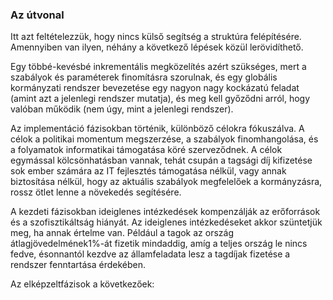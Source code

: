 ### Az útvonal

Itt azt feltételezzük, hogy nincs külső segítség a struktúra felépítésére. Amennyiben van ilyen, néhány a következő lépések közül lerövidíthető.

Egy többé-kevésbé inkrementális megközelítés azért szükséges, mert a szabályok és paraméterek finomításra szorulnak, és egy globális kormányzati rendszer bevezetése egy nagyon nagy kockázatú feladat \(amint azt a jelenlegi rendszer mutatja\), és meg kell győződni arról, hogy valóban működik \(nem úgy, mint a jelenlegi rendszer\).

Az implementáció fázisokban történik, különböző célokra fókuszálva. A célok a politikai momentum megszerzése, a szabályok finomhangolása, és a folyamatok informatikai támogatása köré szerveződnek. A célok egymással kölcsönhatásban vannak, tehát csupán a tagsági díj kifizetése sok ember számára az IT fejlesztés támogatása nélkül, vagy annak biztosítása nélkül, hogy az aktuális szabályok megfelelőek a kormányzásra, rossz ötlet lenne a növekedés segítésére.

A kezdeti fázisokban ideiglenes intézkedések kompenzálják az erőforrások és a szofisztikáltság hiányát. Az ideiglenes intézkedéseket akkor szüntetjük meg, ha annak értelme van. Például a tagok az ország átlagjövedelmének1%-át fizetik mindaddig, amíg a teljes ország le nincs fedve, ésonnantól kezdve az államfeladata lesz a tagdíjak fizetése a rendszer fenntartása érdekében.

Az elképzeltfázisok a következőek:

